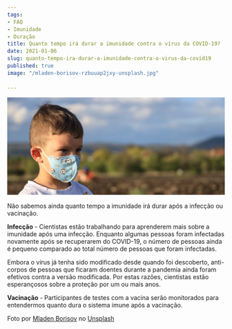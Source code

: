 ```yaml
---
tags:
- FAQ
- Imunidade
- Duração
title: Quanto tempo irá durar a imunidade contra o vírus da COVID-19?
date: 2021-01-06
slug: quanto-tempo-ira-durar-a-imunidade-contra-o-virus-da-covid19
published: true
image: "/mladen-borisov-rzbuuap2jxy-unsplash.jpg"

---
```

![](/immune-system-covid.jpg)

Não sabemos ainda quanto tempo a imunidade irá durar após a infecção ou vacinação.

**Infecção** - Cientistas estão trabalhando para aprenderem mais sobre a imunidade após uma infecção. Enquanto algumas pessoas foram infectadas novamente após se recuperarem do COVID-19, o número de pessoas ainda é pequeno comparado ao total número de pessoas que foram infectadas.

Embora o vírus já tenha sido modificado desde quando foi descoberto, anti-corpos de pessoas que ficaram doentes durante a pandemia ainda foram efetivos contra a versão modificada. Por estas razões, cientistas estão esperançosos sobre a proteção por um ou mais anos.

**Vacinação** - Participantes de testes com a vacina serão monitorados para entendermos quanto dura o sistema imune após a vacinação.

Foto por [Mladen Borisov](https://unsplash.com/@mborisov?utm_source=unsplash&utm_medium=referral&utm_content=creditCopyText) no [Unsplash](https://unsplash.com/s/photos/immune?utm_source=unsplash&utm_medium=referral&utm_content=creditCopyText)